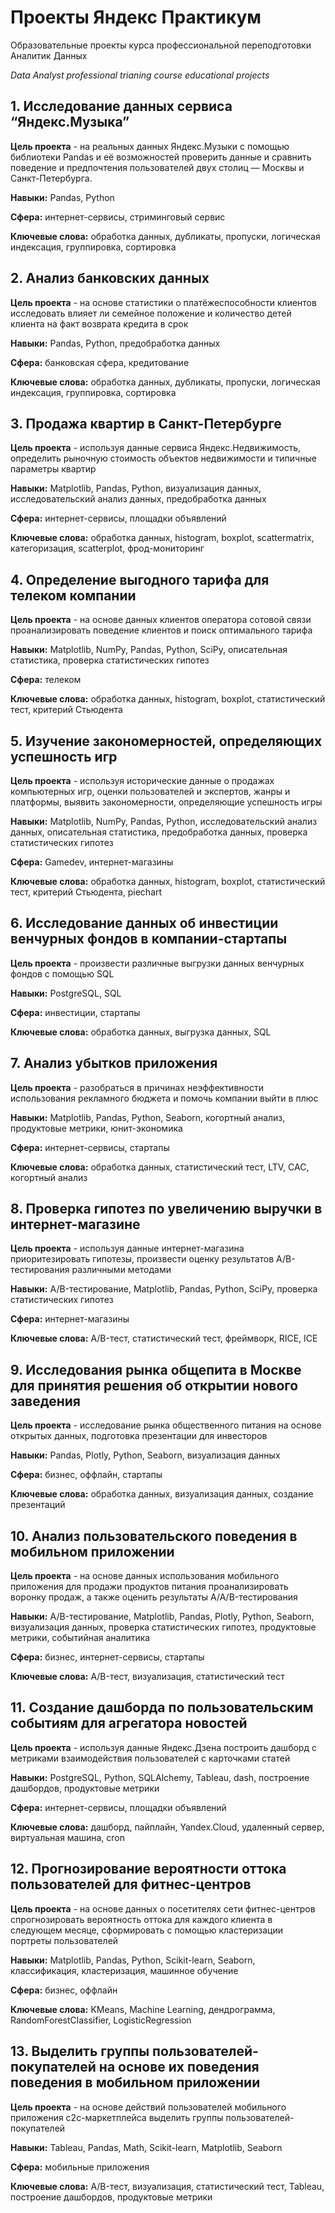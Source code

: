 # Проекты Яндекс Практикум

Образовательные проекты курса профессиональной переподготовки Аналитик Данных

*Data Analyst professional trianing course educational projects*

## 1. Исследование данных сервиса “Яндекс.Музыка” 

**Цель проекта** - на реальных данных Яндекс.Музыки c помощью библиотеки Pandas и её возможностей проверить данные и сравнить поведение и предпочтения пользователей двух столиц — Москвы и Санкт-Петербурга.

**Навыки:** Pandas, Python

**Сфера:** интернет-сервисы, стриминговый сервис

**Ключевые слова:** обработка данных, дубликаты, пропуски, логическая индексация, группировка, сортировка		

## 2. Анализ банковских данных 

**Цель проекта** - на основе статистики о платёжеспособности клиентов исследовать влияет ли семейное положение и количество детей клиента на факт возврата кредита в срок

**Навыки:** Pandas, Python, предобработка данных

**Сфера:** банковская сфера, кредитование

**Ключевые слова:** обработка данных, дубликаты, пропуски, логическая индексация, группировка, сортировка		

## 3. Продажа квартир в Санкт-Петербурге  

**Цель проекта** - используя данные сервиса Яндекс.Недвижимость, определить рыночную стоимость объектов недвижимости и типичные параметры квартир

**Навыки:** Matplotlib, Pandas, Python, визуализация данных, исследовательский анализ данных, предобработка данных

**Сфера:** интернет-сервисы, площадки объявлений

**Ключевые слова:** обработка данных, histogram, boxplot, scattermatrix, категоризация, scatterplot, фрод-мониторинг

## 4. Определение выгодного тарифа для телеком компании  

**Цель проекта** - на основе данных клиентов оператора сотовой связи проанализировать поведение клиентов и поиск оптимального тарифа

**Навыки:** Matplotlib, NumPy, Pandas, Python, SciPy, описательная статистика, проверка статистических гипотез

**Сфера:** телеком

**Ключевые слова:** обработка данных, histogram, boxplot, статистический тест, критерий Стьюдента

## 5. Изучение закономерностей, определяющих успешность игр  

**Цель проекта** - используя исторические данные о продажах компьютерных игр, оценки пользователей и экспертов, жанры и платформы, выявить закономерности, определяющие успешность игры

**Навыки:** Matplotlib, NumPy, Pandas, Python, исследовательский анализ данных, описательная статистика, предобработка данных, проверка статистических гипотез

**Сфера:** Gamedev, интернет-магазины

**Ключевые слова:** обработка данных, histogram, boxplot, статистический тест, критерий Стьюдента, piechart

## 6. Исследование данных об инвестиции венчурных фондов в компании-стартапы  

**Цель проекта** - произвести различные выгрузки данных венчурных фондов с помощью SQL

**Навыки:** PostgreSQL, SQL

**Сфера:** инвестиции, стартапы

**Ключевые слова:** обработка данных, выгрузка данных, SQL

## 7. Анализ убытков приложения  

**Цель проекта** - разобраться в причинах неэффективности использования рекламного бюджета и помочь компании выйти в плюс

**Навыки:** Matplotlib, Pandas, Python, Seaborn, когортный анализ, продуктовые метрики, юнит-экономика

**Сфера:** интернет-сервисы, стартапы

**Ключевые слова:** обработка данных, статистический тест, LTV, CAC, когортный анализ

## 8. Проверка гипотез по увеличению выручки в интернет-магазине  

**Цель проекта** - используя данные интернет-магазина приоритезировать гипотезы, произвести оценку результатов A/B-тестирования различными методами

**Навыки:** A/B-тестирование, Matplotlib, Pandas, Python, SciPy, проверка статистических гипотез	

**Сфера:** интернет-магазины

**Ключевые слова:** A/B-тест, статистический тест, фреймворк, RICE, ICE

## 9. Исследования рынка общепита в Москве для принятия решения об открытии нового заведения

**Цель проекта** - исследование рынка общественного питания на основе открытых данных, подготовка презентации для инвесторов

**Навыки:** Pandas, Plotly, Python, Seaborn, визуализация данных	

**Сфера:** бизнес, оффлайн, стартапы

**Ключевые слова:** обработка данных, визуализация данных, создание презентаций

## 10. Анализ пользовательского поведения в мобильном приложении

**Цель проекта** - на основе данных использования мобильного приложения для продажи продуктов питания проанализировать воронку продаж, а также оценить результаты A/A/B-тестирования 

**Навыки:** A/B-тестирование, Matplotlib, Pandas, Plotly, Python, Seaborn, визуализация данных, проверка статистических гипотез, продуктовые метрики, событийная аналитика	

**Сфера:** бизнес, интернет-сервисы, стартапы

**Ключевые слова:** A/B-тест, визуализация, статистический тест

## 11. Создание дашборда по пользовательским событиям для агрегатора новостей

**Цель проекта** - используя данные Яндекс.Дзена построить дашборд с метриками взаимодействия пользователей с карточками статей 

**Навыки:** PostgreSQL, Python, SQLAlchemy, Tableau, dash, построение дашбордов, продуктовые метрики

**Сфера:** интернет-сервисы, площадки объявлений

**Ключевые слова:** дашборд, пайплайн, Yandex.Cloud, удаленный сервер, виртуальная машина, cron

## 12. Прогнозирование вероятности оттока пользователей для фитнес-центров

**Цель проекта** - на основе данных о посетителях сети фитнес-центров спрогнозировать вероятность оттока для каждого клиента в следующем месяце, сформировать с помощью кластеризации портреты пользователей 

**Навыки:** Matplotlib, Pandas, Python, Scikit-learn, Seaborn, классификация, кластеризация, машинное обучение	

**Сфера:** бизнес, оффлайн

**Ключевые слова:** KMeans, Machine Learning, дендрограмма, RandomForestClassifier, LogisticRegression

## 13. Выделить группы пользователей-покупателей на основе их поведения поведения в мобильном приложении

**Цель проекта** - на основе действий пользователей мобильного приложения c2c-маркетплейса выделить группы пользователей-покупателей 

**Навыки:** Tableau, Pandas, Math, Scikit-learn, Matplotlib, Seaborn	

**Сфера:** мобильные приложения

**Ключевые слова:** A/B-тест, визуализация, статистический тест, Tableau, построение дашбордов, продуктовые метрики
